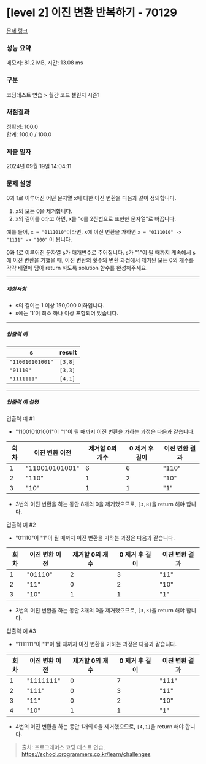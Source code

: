 # [level 2] 이진 변환 반복하기 - 70129 

[문제 링크](https://school.programmers.co.kr/learn/courses/30/lessons/70129) 

### 성능 요약

메모리: 81.2 MB, 시간: 13.08 ms

### 구분

코딩테스트 연습 > 월간 코드 챌린지 시즌1

### 채점결과

정확성: 100.0<br/>합계: 100.0 / 100.0

### 제출 일자

2024년 09월 19일 14:04:11

### 문제 설명

<p>0과 1로 이루어진 어떤 문자열 x에 대한 이진 변환을 다음과 같이 정의합니다.</p>

<ol>
<li>x의 모든 0을 제거합니다.</li>
<li>x의 길이를 c라고 하면, x를 "c를 2진법으로 표현한 문자열"로 바꿉니다.</li>
</ol>

<p>예를 들어, <code>x = "0111010"</code>이라면, x에 이진 변환을 가하면 <code>x = "0111010" -&gt; "1111" -&gt; "100"</code> 이 됩니다.</p>

<p>0과 1로 이루어진 문자열 s가 매개변수로 주어집니다. s가 "1"이 될 때까지 계속해서 s에 이진 변환을 가했을 때, 이진 변환의 횟수와 변환 과정에서 제거된 모든 0의 개수를 각각 배열에 담아 return 하도록 solution 함수를 완성해주세요.</p>

<hr>

<h5>제한사항</h5>

<ul>
<li>s의 길이는 1 이상 150,000 이하입니다.</li>
<li>s에는 '1'이 최소 하나 이상 포함되어 있습니다.</li>
</ul>

<hr>

<h5>입출력 예</h5>
<table class="table">
        <thead><tr>
<th>s</th>
<th>result</th>
</tr>
</thead>
        <tbody><tr>
<td><code>"110010101001"</code></td>
<td><code>[3,8]</code></td>
</tr>
<tr>
<td><code>"01110"</code></td>
<td><code>[3,3]</code></td>
</tr>
<tr>
<td><code>"1111111"</code></td>
<td><code>[4,1]</code></td>
</tr>
</tbody>
      </table>
<hr>

<h5>입출력 예 설명</h5>

<p>입출력 예 #1</p>

<ul>
<li>"110010101001"이 "1"이 될 때까지 이진 변환을 가하는 과정은 다음과 같습니다.</li>
</ul>
<table class="table">
        <thead><tr>
<th>회차</th>
<th>이진 변환 이전</th>
<th>제거할 0의 개수</th>
<th>0 제거 후 길이</th>
<th>이진 변환 결과</th>
</tr>
</thead>
        <tbody><tr>
<td>1</td>
<td>"110010101001"</td>
<td>6</td>
<td>6</td>
<td>"110"</td>
</tr>
<tr>
<td>2</td>
<td>"110"</td>
<td>1</td>
<td>2</td>
<td>"10"</td>
</tr>
<tr>
<td>3</td>
<td>"10"</td>
<td>1</td>
<td>1</td>
<td>"1"</td>
</tr>
</tbody>
      </table>
<ul>
<li>3번의 이진 변환을 하는 동안 8개의 0을 제거했으므로, <code>[3,8]</code>을 return 해야 합니다.</li>
</ul>

<p>입출력 예 #2</p>

<ul>
<li>"01110"이 "1"이 될 때까지 이진 변환을 가하는 과정은 다음과 같습니다.</li>
</ul>
<table class="table">
        <thead><tr>
<th>회차</th>
<th>이진 변환 이전</th>
<th>제거할 0의 개수</th>
<th>0 제거 후 길이</th>
<th>이진 변환 결과</th>
</tr>
</thead>
        <tbody><tr>
<td>1</td>
<td>"01110"</td>
<td>2</td>
<td>3</td>
<td>"11"</td>
</tr>
<tr>
<td>2</td>
<td>"11"</td>
<td>0</td>
<td>2</td>
<td>"10"</td>
</tr>
<tr>
<td>3</td>
<td>"10"</td>
<td>1</td>
<td>1</td>
<td>"1"</td>
</tr>
</tbody>
      </table>
<ul>
<li>3번의 이진 변환을 하는 동안 3개의 0을 제거했으므로, <code>[3,3]</code>을 return 해야 합니다.</li>
</ul>

<p>입출력 예 #3</p>

<ul>
<li>"1111111"이 "1"이 될 때까지 이진 변환을 가하는 과정은 다음과 같습니다.</li>
</ul>
<table class="table">
        <thead><tr>
<th>회차</th>
<th>이진 변환 이전</th>
<th>제거할 0의 개수</th>
<th>0 제거 후 길이</th>
<th>이진 변환 결과</th>
</tr>
</thead>
        <tbody><tr>
<td>1</td>
<td>"1111111"</td>
<td>0</td>
<td>7</td>
<td>"111"</td>
</tr>
<tr>
<td>2</td>
<td>"111"</td>
<td>0</td>
<td>3</td>
<td>"11"</td>
</tr>
<tr>
<td>3</td>
<td>"11"</td>
<td>0</td>
<td>2</td>
<td>"10"</td>
</tr>
<tr>
<td>4</td>
<td>"10"</td>
<td>1</td>
<td>1</td>
<td>"1"</td>
</tr>
</tbody>
      </table>
<ul>
<li>4번의 이진 변환을 하는 동안 1개의 0을 제거했으므로, <code>[4,1]</code>을 return 해야 합니다.</li>
</ul>


> 출처: 프로그래머스 코딩 테스트 연습, https://school.programmers.co.kr/learn/challenges